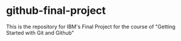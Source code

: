 # github-final-project
This is the repository for IBM's Final Project for the course of "Getting Started with Git and Github"
